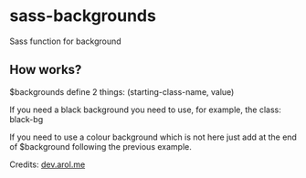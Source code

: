 # sass-backgrounds
Sass function for background

## How works?
$backgrounds define 2 things: (starting-class-name, value)

If you need a black background you need to use, for example, the class: black-bg

If you need to use a colour background which is not here just add at the end of $background following the previous example.

Credits:
[dev.arol.me](https://dev.arol.me)